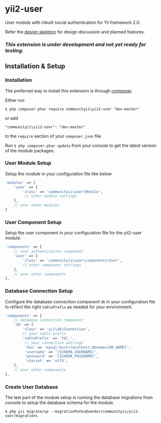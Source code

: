 yii2-user
=========

User module with inbuilt social authentication for Yii framework 2.0.

Refer the [design skeleton](https://github.com/communityii/yii2-user/blob/master/docs/DESIGN.md) for design discussion and planned features.

### _This extension is under development and not yet ready for testing._

## Installation & Setup

### Installation

The preferred way to install this extension is through [composer](http://getcomposer.org/download/).

Either run

```
$ php composer.phar require communityii\yii2-user "dev-master"
```

or add

```
"communityii\yii2-user": "dev-master"
```

to the ```require``` section of your `composer.json` file.

Run `$ php composer.phar update` from your console to get the latest version of the module packages.

### User Module Setup
Setup the module in your configuration file like below

```php
'modules' => [
    'user' => [
        'class' => 'communityii\user\Module',
         // other module settings
    ],
    // your other modules
]
```

### User Component Setup
Setup the user component in your configuration file for the yii2-user module.

```php
'components' => [
    // user authentication component
    'user' => [
        'class' => 'communityii\user\components\User',
        // other component settings
    ],
    // your other components
],
```

### Database Connection Setup
Configure the database connection component `db` in your configuration file to reflect the right `tablePrefix`
as needed for your environment.

```php
'components' => [
    // database connection component
    'db' => [
        'class' => 'yii\db\Connection',
        // your table prefix
        'tablePrefix' => 'tbl_',
         // your connection settings
         'dsn' => 'mysql:host=localhost;dbname=[DB_NAME]',
         'username' => '[SCHEMA_USERNAME]',
         'password' => '[SCHEMA_PASSWORD]',
         'charset' => 'utf8',
    ],
    // your other components
],
```

### Create User Database

The last part of the module setup is running the database migrations from console to setup the database schema
for the module.

```
$ php yii migrate/up --migrationPath=@vendor/communityii/yii2-user/migrations
```
